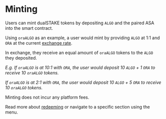 # Minting

Users can mint dualSTAKE tokens by depositing `ALGO` and the paired ASA into the smart contract.

Using `oraALGO` as an example, a user would mint by providing `ALGO` at 1:1 and `ORA` at the current [exchange rate](./rate.html).

In exchange, they receive an equal amount of `oraALGO` tokens to the `ALGO` they deposited.

_E.g. If `oraALGO` is at 10:1 with `ORA`, the user would deposit 10 `ALGO` + 1 `ORA` to receive 10 `oraALGO` tokens._

_If `oraALGO` is at 2:1 with `ORA`, the user would deposit 10 `ALGO` + 5 `ORA` to receive 10 `oraALGO` tokens._

Minting does not incur any platform fees.

Read more about [redeeming](./redeem.html) or navigate to a specific section using the menu.
